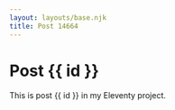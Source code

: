 ```yaml
---
layout: layouts/base.njk
title: Post 14664
---
```


# Post {{ id }}

This is post {{ id }} in my Eleventy project.
